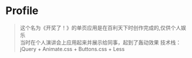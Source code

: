 # Profile
> 这个名为《开奖了！》的单页应用是在百利天下时创作完成的,仅供个人娱乐  
> 当时在个人演讲会上应用起来并展示给同事，起到了轰动效果 
> 技术栈：jQuery + Animate.css + Buttons.css + Less 